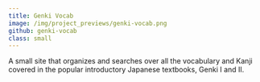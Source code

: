 ```yaml
---
title: Genki Vocab
image: /img/project_previews/genki-vocab.png
github: genki-vocab
class: small
---
```


A small site that organizes and searches over all the vocabulary and Kanji covered in the popular introductory Japanese textbooks, Genki I and II.
